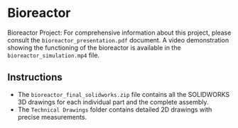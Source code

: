 # Bioreactor
Bioreactor Project: For comprehensive information about this project, please consult the `bioreactor_presentation.pdf` document.
A video demonstration showing the functioning of the bioreactor is available in the `bioreactor_simulation.mp4` file.

## Instructions
- The `bioreactor_final_solidworks.zip` file contains all the SOLIDWORKS 3D drawings for each individual part and the complete assembly.
- The `Technical Drawings` folder contains detailed 2D drawings with precise measurements.
